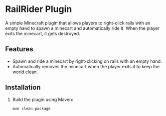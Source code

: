 # RailRider Plugin

A simple Minecraft plugin that allows players to right-click rails with an empty hand to spawn a minecart and automatically ride it. When the player exits the minecart, it gets destroyed.

## Features

- Spawn and ride a minecart by right-clicking on rails with an empty hand.
- Automatically removes the minecart when the player exits it to keep the world clean.

## Installation

1. Build the plugin using Maven:

   ```bash
   mvn clean package
   ```
